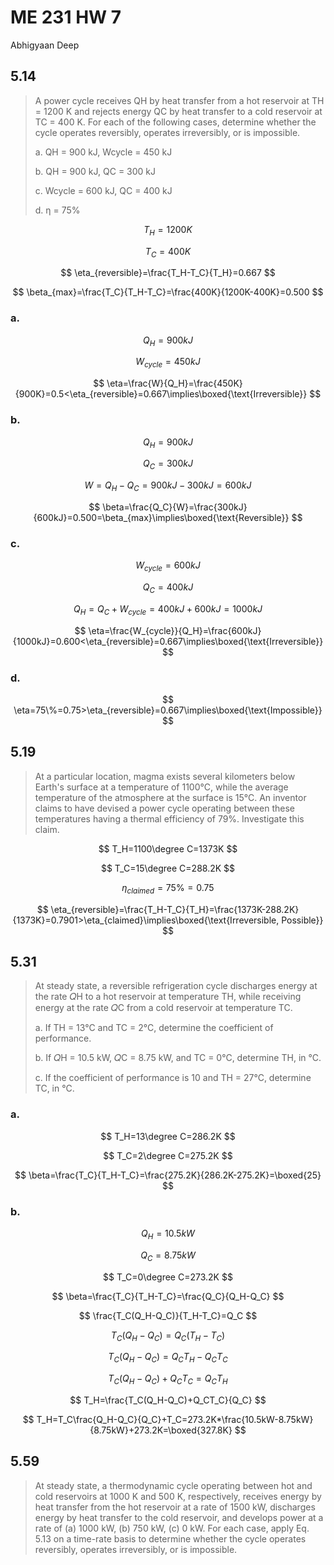 # ME 231 HW 7

Abhigyaan Deep

## 5.14

> A power cycle receives QH by heat transfer from a hot reservoir at TH = 1200 K and rejects energy QC by heat transfer to a cold reservoir at TC = 400 K. For each of the following cases, determine whether the cycle operates reversibly, operates irreversibly, or is impossible.
>
> a. QH = 900 kJ, Wcycle = 450 kJ
>
> b. QH = 900 kJ, QC = 300 kJ
>
> c. Wcycle = 600 kJ, QC = 400 kJ
>
> d. η = 75%

$$
T_H=1200K
$$

$$
T_C=400K
$$

$$
\eta_{reversible}=\frac{T_H-T_C}{T_H}=0.667
$$

$$
\beta_{max}=\frac{T_C}{T_H-T_C}=\frac{400K}{1200K-400K}=0.500
$$

### a.

$$
Q_H=900kJ
$$

$$
W_{cycle}=450kJ
$$

$$
\eta=\frac{W}{Q_H}=\frac{450K}{900K}=0.5<\eta_{reversible}=0.667\implies\boxed{\text{Irreversible}}
$$

### b.

$$
Q_H=900kJ
$$

$$
Q_C=300kJ
$$

$$
W=Q_H-Q_C=900kJ-300kJ=600kJ
$$

$$
\beta=\frac{Q_C}{W}=\frac{300kJ}{600kJ}=0.500=\beta_{max}\implies\boxed{\text{Reversible}}
$$

### c.

$$
W_{cycle}=600kJ
$$

$$
Q_C=400kJ
$$

$$
Q_H=Q_C+W_{cycle}=400kJ+600kJ=1000kJ
$$

$$
\eta=\frac{W_{cycle}}{Q_H}=\frac{600kJ}{1000kJ}=0.600<\eta_{reversible}=0.667\implies\boxed{\text{Irreversible}}
$$

### d.

$$
\eta=75\%=0.75>\eta_{reversible}=0.667\implies\boxed{\text{Impossible}}
$$

## 5.19

> At a particular location, magma exists several kilometers below Earth's surface at a temperature of 1100°C, while the average temperature of the atmosphere at the surface is 15°C. An inventor claims to have devised a power cycle operating between these temperatures having a thermal efficiency of 79%. Investigate this claim.

$$
T_H=1100\degree C=1373K
$$

$$
T_C=15\degree C=288.2K
$$

$$
\eta_{claimed}=75\%=0.75
$$

$$
\eta_{reversible}=\frac{T_H-T_C}{T_H}=\frac{1373K-288.2K}{1373K}=0.7901>\eta_{claimed}\implies\boxed{\text{Irreversible, Possible}}
$$

## 5.31

> At steady state, a reversible refrigeration cycle discharges energy at the rate 𝑄H to a hot reservoir at temperature TH, while receiving energy at the rate 𝑄C from a cold reservoir at temperature TC.
>
> a. If TH = 13°C and TC = 2°C, determine the coefficient of performance.
>
> b. If 𝑄H = 10.5 kW, 𝑄C = 8.75 kW, and TC = 0°C, determine TH, in °C.
>
> c. If the coefficient of performance is 10 and TH = 27°C, determine TC, in °C.

### a.

$$
T_H=13\degree C=286.2K
$$

$$
T_C=2\degree C=275.2K
$$

$$
\beta=\frac{T_C}{T_H-T_C}=\frac{275.2K}{286.2K-275.2K}=\boxed{25}
$$

### b.

$$
Q_H=10.5kW
$$

$$
Q_C=8.75kW
$$

$$
T_C=0\degree C=273.2K
$$

$$
\beta=\frac{T_C}{T_H-T_C}=\frac{Q_C}{Q_H-Q_C}
$$

$$
\frac{T_C(Q_H-Q_C)}{T_H-T_C}=Q_C
$$

$$
T_C(Q_H-Q_C)=Q_C(T_H-T_C)
$$

$$
T_C(Q_H-Q_C)=Q_CT_H-Q_CT_C
$$

$$
T_C(Q_H-Q_C)+Q_CT_C=Q_CT_H
$$

$$
T_H=\frac{T_C(Q_H-Q_C)+Q_CT_C}{Q_C}
$$

$$
T_H=T_C\frac{Q_H-Q_C}{Q_C}+T_C=273.2K*\frac{10.5kW-8.75kW}{8.75kW}+273.2K=\boxed{327.8K}
$$

## 5.59

> At steady state, a thermodynamic cycle operating between hot and cold reservoirs at 1000 K and 500 K, respectively, receives energy by heat transfer from the hot reservoir at a rate of 1500 kW, discharges energy by heat transfer to the cold reservoir, and develops power at a rate of (a) 1000 kW, (b) 750 kW, (c) 0 kW. For each case, apply Eq. 5.13 on a time-rate basis to determine whether the cycle operates reversibly, operates irreversibly, or is impossible.
